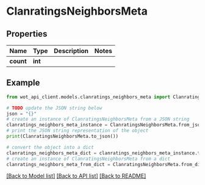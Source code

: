 # ClanratingsNeighborsMeta


## Properties

Name | Type | Description | Notes
------------ | ------------- | ------------- | -------------
**count** | **int** |  | 

## Example

```python
from wot_api_client.models.clanratings_neighbors_meta import ClanratingsNeighborsMeta

# TODO update the JSON string below
json = "{}"
# create an instance of ClanratingsNeighborsMeta from a JSON string
clanratings_neighbors_meta_instance = ClanratingsNeighborsMeta.from_json(json)
# print the JSON string representation of the object
print(ClanratingsNeighborsMeta.to_json())

# convert the object into a dict
clanratings_neighbors_meta_dict = clanratings_neighbors_meta_instance.to_dict()
# create an instance of ClanratingsNeighborsMeta from a dict
clanratings_neighbors_meta_from_dict = ClanratingsNeighborsMeta.from_dict(clanratings_neighbors_meta_dict)
```
[[Back to Model list]](../README.md#documentation-for-models) [[Back to API list]](../README.md#documentation-for-api-endpoints) [[Back to README]](../README.md)


